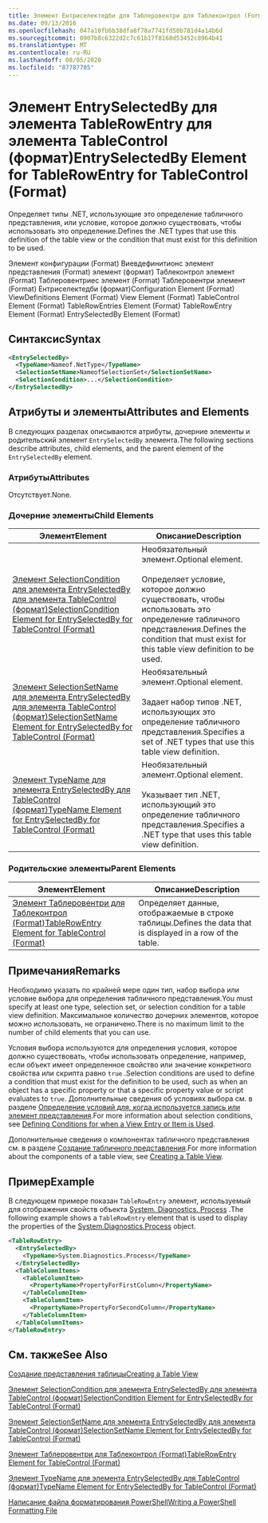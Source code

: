 ```yaml
---
title: Элемент Ентриселектедби для Таблеровентри для Таблеконтрол (Format) | Документация Майкрософт
ms.date: 09/13/2016
ms.openlocfilehash: 047a10fb6b38dfa8f78a7741fd50b781d4a14b6d
ms.sourcegitcommit: 0907b8c6322d2c7c61b17f8168d53452c8964b41
ms.translationtype: MT
ms.contentlocale: ru-RU
ms.lasthandoff: 08/05/2020
ms.locfileid: "87787705"
---
```

# <a name="entryselectedby-element-for-tablerowentry--for-tablecontrol-format"></a><span data-ttu-id="61beb-102">Элемент EntrySelectedBy для элемента TableRowEntry для элемента TableControl (формат)</span><span class="sxs-lookup"><span data-stu-id="61beb-102">EntrySelectedBy Element for TableRowEntry  for TableControl (Format)</span></span>

<span data-ttu-id="61beb-103">Определяет типы .NET, использующие это определение табличного представления, или условие, которое должно существовать, чтобы использовать это определение.</span><span class="sxs-lookup"><span data-stu-id="61beb-103">Defines the .NET types that use this definition of the table view or the condition that must exist for this definition to be used.</span></span>

<span data-ttu-id="61beb-104">Элемент конфигурации (Format) Виевдефинитионс элемент представления (Format) элемент (формат) Таблеконтрол элемент (Format) Таблеровентриес элемент (Format) Таблеровентри элемент (Format) Ентриселектедби (формат)</span><span class="sxs-lookup"><span data-stu-id="61beb-104">Configuration Element (Format) ViewDefinitions Element (Format) View Element (Format) TableControl Element (Format) TableRowEntries Element (Format) TableRowEntry Element (Format) EntrySelectedBy Element (Format)</span></span>

## <a name="syntax"></a><span data-ttu-id="61beb-105">Синтаксис</span><span class="sxs-lookup"><span data-stu-id="61beb-105">Syntax</span></span>

```xml
<EntrySelectedBy>
  <TypeName>Nameof.NetType</TypeName>
  <SelectionSetName>NameofSelectionSet</SelectionSetName>
  <SelectionCondition>...</SelectionCondition>
</EntrySelectedBy>
```

## <a name="attributes-and-elements"></a><span data-ttu-id="61beb-106">Атрибуты и элементы</span><span class="sxs-lookup"><span data-stu-id="61beb-106">Attributes and Elements</span></span>

<span data-ttu-id="61beb-107">В следующих разделах описываются атрибуты, дочерние элементы и родительский элемент `EntrySelectedBy` элемента.</span><span class="sxs-lookup"><span data-stu-id="61beb-107">The following sections describe attributes, child elements, and the parent element of the `EntrySelectedBy` element.</span></span>

### <a name="attributes"></a><span data-ttu-id="61beb-108">Атрибуты</span><span class="sxs-lookup"><span data-stu-id="61beb-108">Attributes</span></span>

<span data-ttu-id="61beb-109">Отсутствует.</span><span class="sxs-lookup"><span data-stu-id="61beb-109">None.</span></span>

### <a name="child-elements"></a><span data-ttu-id="61beb-110">Дочерние элементы</span><span class="sxs-lookup"><span data-stu-id="61beb-110">Child Elements</span></span>

|<span data-ttu-id="61beb-111">Элемент</span><span class="sxs-lookup"><span data-stu-id="61beb-111">Element</span></span>|<span data-ttu-id="61beb-112">Описание</span><span class="sxs-lookup"><span data-stu-id="61beb-112">Description</span></span>|
|-------------|-----------------|
|[<span data-ttu-id="61beb-113">Элемент SelectionCondition для элемента EntrySelectedBy для элемента TableControl (формат)</span><span class="sxs-lookup"><span data-stu-id="61beb-113">SelectionCondition Element for EntrySelectedBy for TableControl (Format)</span></span>](./selectioncondition-element-for-entryselectedby-for-tablecontrol-format.md)|<span data-ttu-id="61beb-114">Необязательный элемент.</span><span class="sxs-lookup"><span data-stu-id="61beb-114">Optional element.</span></span><br /><br /> <span data-ttu-id="61beb-115">Определяет условие, которое должно существовать, чтобы использовать это определение табличного представления.</span><span class="sxs-lookup"><span data-stu-id="61beb-115">Defines the condition that must exist for this table view definition to be used.</span></span>|
|[<span data-ttu-id="61beb-116">Элемент SelectionSetName для элемента EntrySelectedBy для элемента TableControl (формат)</span><span class="sxs-lookup"><span data-stu-id="61beb-116">SelectionSetName Element for EntrySelectedBy for TableControl (Format)</span></span>](./selectionsetname-element-for-entryselectedby-for-tablecontrol-format.md)|<span data-ttu-id="61beb-117">Необязательный элемент.</span><span class="sxs-lookup"><span data-stu-id="61beb-117">Optional element.</span></span><br /><br /> <span data-ttu-id="61beb-118">Задает набор типов .NET, использующих это определение табличного представления.</span><span class="sxs-lookup"><span data-stu-id="61beb-118">Specifies a set of .NET types that use this table view definition.</span></span>|
|[<span data-ttu-id="61beb-119">Элемент TypeName для элемента EntrySelectedBy для TableControl (формат)</span><span class="sxs-lookup"><span data-stu-id="61beb-119">TypeName Element for EntrySelectedBy for TableControl (Format)</span></span>](./typename-element-for-entryselectedby-for-tablecontrol-format.md)|<span data-ttu-id="61beb-120">Необязательный элемент.</span><span class="sxs-lookup"><span data-stu-id="61beb-120">Optional element.</span></span><br /><br /> <span data-ttu-id="61beb-121">Указывает тип .NET, использующий это определение табличного представления.</span><span class="sxs-lookup"><span data-stu-id="61beb-121">Specifies a .NET type that uses this table view definition.</span></span>|

### <a name="parent-elements"></a><span data-ttu-id="61beb-122">Родительские элементы</span><span class="sxs-lookup"><span data-stu-id="61beb-122">Parent Elements</span></span>

|<span data-ttu-id="61beb-123">Элемент</span><span class="sxs-lookup"><span data-stu-id="61beb-123">Element</span></span>|<span data-ttu-id="61beb-124">Описание</span><span class="sxs-lookup"><span data-stu-id="61beb-124">Description</span></span>|
|-------------|-----------------|
|[<span data-ttu-id="61beb-125">Элемент Таблеровентри для Таблеконтрол (Format)</span><span class="sxs-lookup"><span data-stu-id="61beb-125">TableRowEntry Element for TableControl (Format)</span></span>](./tablerowentry-element-for-tablerowentries-for-tablecontrol-format.md)|<span data-ttu-id="61beb-126">Определяет данные, отображаемые в строке таблицы.</span><span class="sxs-lookup"><span data-stu-id="61beb-126">Defines the data that is displayed in a row of the table.</span></span>|

## <a name="remarks"></a><span data-ttu-id="61beb-127">Примечания</span><span class="sxs-lookup"><span data-stu-id="61beb-127">Remarks</span></span>

<span data-ttu-id="61beb-128">Необходимо указать по крайней мере один тип, набор выбора или условие выбора для определения табличного представления.</span><span class="sxs-lookup"><span data-stu-id="61beb-128">You must specify at least one type, selection set, or selection condition for a table view definition.</span></span> <span data-ttu-id="61beb-129">Максимальное количество дочерних элементов, которое можно использовать, не ограничено.</span><span class="sxs-lookup"><span data-stu-id="61beb-129">There is no maximum limit to the number of child elements that you can use.</span></span>

<span data-ttu-id="61beb-130">Условия выбора используются для определения условия, которое должно существовать, чтобы использовать определение, например, если объект имеет определенное свойство или значение конкретного свойства или скрипта равно `true` .</span><span class="sxs-lookup"><span data-stu-id="61beb-130">Selection conditions are used to define a condition that must exist for the definition to be used, such as when an object has a specific property or that a specific property value or script evaluates to `true`.</span></span> <span data-ttu-id="61beb-131">Дополнительные сведения об условиях выбора см. в разделе [Определение условий для, когда используется запись или элемент представления](./defining-conditions-for-displaying-data.md).</span><span class="sxs-lookup"><span data-stu-id="61beb-131">For more information about selection conditions, see [Defining Conditions for when a View Entry or Item is Used](./defining-conditions-for-displaying-data.md).</span></span>

<span data-ttu-id="61beb-132">Дополнительные сведения о компонентах табличного представления см. в разделе [Создание табличного представления](./creating-a-table-view.md).</span><span class="sxs-lookup"><span data-stu-id="61beb-132">For more information about the components of a table view, see [Creating a Table View](./creating-a-table-view.md).</span></span>

## <a name="example"></a><span data-ttu-id="61beb-133">Пример</span><span class="sxs-lookup"><span data-stu-id="61beb-133">Example</span></span>

<span data-ttu-id="61beb-134">В следующем примере показан `TableRowEntry` элемент, используемый для отображения свойств объекта [System. Diagnostics. Process](/dotnet/api/System.Diagnostics.Process) .</span><span class="sxs-lookup"><span data-stu-id="61beb-134">The following example shows a `TableRowEntry` element that is used to display the properties of the [System.Diagnostics.Process](/dotnet/api/System.Diagnostics.Process) object.</span></span>

```xml
<TableRowEntry>
  <EntrySelectedBy>
    <TypeName>System.Diagnostics.Process</TypeName>
  </EntrySelectedBy>
  <TableColumnItems>
    <TableColumnItem>
      <PropertyName>PropertyForFirstColumn</PropertyName>
    </TableColumnItem>
    <TableColumnItem>
      <PropertyName>PropertyForSecondColumn</PropertyName>
    </TableColumnItem>
  </TableColumnItems>
</TableRowEntry>
```

## <a name="see-also"></a><span data-ttu-id="61beb-135">См. также</span><span class="sxs-lookup"><span data-stu-id="61beb-135">See Also</span></span>

[<span data-ttu-id="61beb-136">Создание представления таблицы</span><span class="sxs-lookup"><span data-stu-id="61beb-136">Creating a Table View</span></span>](./creating-a-table-view.md)

[<span data-ttu-id="61beb-137">Элемент SelectionCondition для элемента EntrySelectedBy для элемента TableControl (формат)</span><span class="sxs-lookup"><span data-stu-id="61beb-137">SelectionCondition Element for EntrySelectedBy for TableControl (Format)</span></span>](./selectioncondition-element-for-entryselectedby-for-tablecontrol-format.md)

[<span data-ttu-id="61beb-138">Элемент SelectionSetName для элемента EntrySelectedBy для элемента TableControl (формат)</span><span class="sxs-lookup"><span data-stu-id="61beb-138">SelectionSetName Element for EntrySelectedBy for TableControl (Format)</span></span>](./selectionsetname-element-for-entryselectedby-for-tablecontrol-format.md)

[<span data-ttu-id="61beb-139">Элемент Таблеровентри для Таблеконтрол (Format)</span><span class="sxs-lookup"><span data-stu-id="61beb-139">TableRowEntry Element for TableControl (Format)</span></span>](./tablerowentry-element-for-tablerowentries-for-tablecontrol-format.md)

[<span data-ttu-id="61beb-140">Элемент TypeName для элемента EntrySelectedBy для TableControl (формат)</span><span class="sxs-lookup"><span data-stu-id="61beb-140">TypeName Element for EntrySelectedBy for TableControl (Format)</span></span>](./typename-element-for-entryselectedby-for-tablecontrol-format.md)

[<span data-ttu-id="61beb-141">Написание файла форматирования PowerShell</span><span class="sxs-lookup"><span data-stu-id="61beb-141">Writing a PowerShell Formatting File</span></span>](./writing-a-powershell-formatting-file.md)
